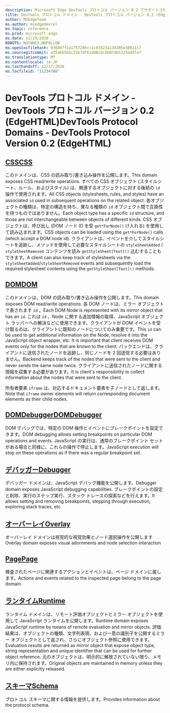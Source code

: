 ```yaml
---
description: Microsoft Edge DevTools プロトコル バージョン 0.2 でサポートされているドメインの参照リスト。
title: DevTools プロトコル ドメイン - DevTools プロトコル バージョン 0.2 (EdgeHTML)
author: MSEdgeTeam
ms.author: msedgedevrel
ms.topic: reference
ms.prod: microsoft-edge
ms.date: 11/19/2020
ROBOTS: NOINDEX,NOFOLLOW
ms.openlocfilehash: 03688ff2a1757205cc1c83d23a13d205e38011c7
ms.sourcegitcommit: a35a6b5bbc21b7df61d08cbc6b074b5325ad4fef
ms.translationtype: MT
ms.contentlocale: ja-JP
ms.lasthandoff: 12/17/2020
ms.locfileid: "11234788"
---
```

# <span data-ttu-id="027d4-103">DevTools プロトコル ドメイン - DevTools プロトコル バージョン 0.2 (EdgeHTML)</span><span class="sxs-lookup"><span data-stu-id="027d4-103">DevTools Protocol Domains - DevTools Protocol Version 0.2 (EdgeHTML)</span></span>  

## [<span data-ttu-id="027d4-104">CSS</span><span class="sxs-lookup"><span data-stu-id="027d4-104">CSS</span></span>](css.md)  

<span data-ttu-id="027d4-105">このドメインは、CSS の読み取り/書き込み操作を公開します。</span><span class="sxs-lookup"><span data-stu-id="027d4-105">This domain exposes CSS read/write operations.</span></span> <span data-ttu-id="027d4-106">すべての CSS オブジェクト (スタイルシート、ルール、およびスタイル) は、関連するオブジェクトに対する後続の `id` 操作で使用されます。</span><span class="sxs-lookup"><span data-stu-id="027d4-106">All CSS objects (stylesheets, rules, and styles) have an associated `id` used in subsequent operations on the related object.</span></span> <span data-ttu-id="027d4-107">各オブジェクトの種類は、特定の構造を持ち、異なる種類の `id` オブジェクト間で互換性を持つものではありません。</span><span class="sxs-lookup"><span data-stu-id="027d4-107">Each object type has a specific `id` structure, and those are not interchangeable between objects of different kinds.</span></span> <span data-ttu-id="027d4-108">CSS オブジェクトは、呼び出し (DOM ノード ID を受 `get*ForNode()` け入れる) を使用して読み込まれます。</span><span class="sxs-lookup"><span data-stu-id="027d4-108">CSS objects can be loaded using the `get*ForNode()` calls (which accept a DOM node id).</span></span> <span data-ttu-id="027d4-109">クライアントは、イベントを介してスタイルシートを追跡し、メソッドを使用して必要なスタイルシートの `styleSheetAdded` / `styleSheetRemoved` コンテンツを読み `getStyleSheet[Text]()` 込むすることもできます。</span><span class="sxs-lookup"><span data-stu-id="027d4-109">A client can also keep track of stylesheets via the `styleSheetAdded`/`styleSheetRemoved` events and subsequently load the required stylesheet contents using the `getStyleSheet[Text]()` methods.</span></span>
## [<span data-ttu-id="027d4-110">DOM</span><span class="sxs-lookup"><span data-stu-id="027d4-110">DOM</span></span>](dom.md)
<span data-ttu-id="027d4-111">このドメインは、DOM の読み取り/書き込み操作を公開します。</span><span class="sxs-lookup"><span data-stu-id="027d4-111">This domain exposes DOM read/write operations.</span></span> <span data-ttu-id="027d4-112">各 DOM ノードは、ミラー オブジェクトで表されます `id` 。</span><span class="sxs-lookup"><span data-stu-id="027d4-112">Each DOM Node is represented with its mirror object that has an `id`.</span></span> <span data-ttu-id="027d4-113">これは `id` 、Node に関する追加情報の取得、JavaScript オブジェクト ラッパーへの解決などに使用できます。クライアントが DOM イベントを受け取るのは、クライアントに既知のノードについてのみ重要です。</span><span class="sxs-lookup"><span data-stu-id="027d4-113">This `id` can be used to get additional information on the Node, resolve it into the JavaScript object wrapper, etc. It is important that client receives DOM events only for the nodes that are known to the client.</span></span> <span data-ttu-id="027d4-114">バックエンドは、クライアントに送信されたノードを追跡し、同じノードを 2 回送信する必要はありません。</span><span class="sxs-lookup"><span data-stu-id="027d4-114">Backend keeps track of the nodes that were sent to the client and never sends the same node twice.</span></span> <span data-ttu-id="027d4-115">クライアントに送信されたノードに関する情報を収集する必要があります。</span><span class="sxs-lookup"><span data-stu-id="027d4-115">It is client's responsibility to collect information about the nodes that were sent to the client.</span></span><p><span data-ttu-id="027d4-116">所有者要素 `iframe` は、対応するドキュメント要素を子ノードとして返します。</span><span class="sxs-lookup"><span data-stu-id="027d4-116">Note that `iframe` owner elements will return corresponding document elements as their child nodes.</span></span></p>
## [<span data-ttu-id="027d4-117">DOMDebugger</span><span class="sxs-lookup"><span data-stu-id="027d4-117">DOMDebugger</span></span>](domdebugger.md)
<span data-ttu-id="027d4-118">DOM デバッグでは、特定の DOM 操作とイベントにブレークポイントを設定できます。</span><span class="sxs-lookup"><span data-stu-id="027d4-118">DOM debugging allows setting breakpoints on particular DOM operations and events.</span></span> <span data-ttu-id="027d4-119">JavaScript の実行は、通常のブレークポイント セットがある場合と同様に、これらの操作で停止します。</span><span class="sxs-lookup"><span data-stu-id="027d4-119">JavaScript execution will stop on these operations as if there was a regular breakpoint set.</span></span>
## [<span data-ttu-id="027d4-120">デバッガー</span><span class="sxs-lookup"><span data-stu-id="027d4-120">Debugger</span></span>](debugger.md)
<span data-ttu-id="027d4-121">デバッガー ドメインは、JavaScript デバッグ機能を公開します。</span><span class="sxs-lookup"><span data-stu-id="027d4-121">Debugger domain exposes JavaScript debugging capabilities.</span></span> <span data-ttu-id="027d4-122">ブレークポイントの設定と削除、実行のステップ実行、スタック トレースの探索などを行えます。</span><span class="sxs-lookup"><span data-stu-id="027d4-122">It allows setting and removing breakpoints, stepping through execution, exploring stack traces, etc.</span></span>
## [<span data-ttu-id="027d4-123">オーバーレイ</span><span class="sxs-lookup"><span data-stu-id="027d4-123">Overlay</span></span>](overlay.md)
<span data-ttu-id="027d4-124">オーバーレイ ドメインは視覚的な視覚効果とノード選択操作を公開します</span><span class="sxs-lookup"><span data-stu-id="027d4-124">Overlay domain exposes visual adornments and node selection interaction</span></span>
## [<span data-ttu-id="027d4-125">Page</span><span class="sxs-lookup"><span data-stu-id="027d4-125">Page</span></span>](page.md)
<span data-ttu-id="027d4-126">検査されたページに関連するアクションとイベントは、ページ ドメインに属します。</span><span class="sxs-lookup"><span data-stu-id="027d4-126">Actions and events related to the inspected page belong to the page domain.</span></span>
## [<span data-ttu-id="027d4-127">ランタイム</span><span class="sxs-lookup"><span data-stu-id="027d4-127">Runtime</span></span>](runtime.md)
<span data-ttu-id="027d4-128">ランタイム ドメインは、リモート評価オブジェクトとミラー オブジェクトを使用して JavaScript ランタイムを公開します。</span><span class="sxs-lookup"><span data-stu-id="027d4-128">Runtime domain exposes JavaScript runtime by means of remote evaluation and mirror objects.</span></span> <span data-ttu-id="027d4-129">評価結果は、オブジェクトの種類、文字列表現、および一意の識別子を公開するミラー オブジェクトとして返され、さらにオブジェクト参照に使用できます。</span><span class="sxs-lookup"><span data-stu-id="027d4-129">Evaluation results are returned as mirror object that expose object type, string representation and unique identifier that can be used for further object reference.</span></span> <span data-ttu-id="027d4-130">元のオブジェクトは、明示的に解放されていない限り、メモリ内に保持されます。</span><span class="sxs-lookup"><span data-stu-id="027d4-130">Original objects are maintained in memory unless they are either explicitly released.</span></span>
## [<span data-ttu-id="027d4-131">スキーマ</span><span class="sxs-lookup"><span data-stu-id="027d4-131">Schema</span></span>](schema.md)
<span data-ttu-id="027d4-132">プロトコル スキーマに関する情報を提供します。</span><span class="sxs-lookup"><span data-stu-id="027d4-132">Provides information about the protocol schema.</span></span>
